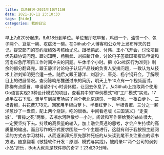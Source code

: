 ```yaml
---
title: 自涤日记-2021年10月11日
date: 2021-10-11 23:10:33
tags: [hide]
categories: 我的日记
---
```

早上7点20分起床。8点18分到单位。单位餐厅吃早餐，鸡蛋一个、油饼一个、包子两个、豆浆一碗、疙瘩汤一碗。在Github个人博客和公众号上发布昨天的日记。提交部门的签约版绩效考核给尤总。跟杨鹏武、付伟、王小飞开会，讨论项目优先级协调问题。跟刘知明、杨鹏武、刘振新开会，讨论电子签章国密资质申请和河南应急厅项目工作时间冲突的问题。午休半个小时。把《Go社区行为准则》剩余的部分翻译完。跟王静洋讨论电子认证产品线的负责人安排问题，一致认为从技术上讲刘知明更合适一些。随后又跟王静洋、刘淑宇、唐尧、杨宇钢开会，了解项目上的进展情况。查阅陈晓彤推送过来的简历，明天上午10点有一个视频面试。陈梅有点感冒，申请请2个小时调休假，让回去休息了。从Github上拉取两个使用Go语言实现23种设计模式的项目，查看其中的“单例模式”和“工厂模式”实现。17点半左右下班。骑单车到菜市场买了两个老北京烧饼、一颗洋葱、一根白萝卜、三根青椒，共花费7.78元。回家用半根白萝卜、半根红萝卜、半根青椒、三分之一颗洋葱炒了一盘菜，配上两个烧饼，吃的很香。中间看老版《三国演义》“走麦城”、“曹操之死”两集。去凉水河畔散步一小时。阅读和写作带给我的益处很大，一定要坚持下去。持续的高质量的输入，加上融会贯通的思考，才会产生持续的高质量的输出。而且写作的形式要求围绕一个个主题进行，这就有利于我按照主题阅读的方式去学习材料，从而逐渐拜托原先那种死板的从头读到尾不关注重点的读书方法。随意翻看《敏捷软件开发：原则、模式与实践》，被附录C“两个公司的讽刺小品”逗乐，Bob大叔真是软件界的奇才！23点30分睡。